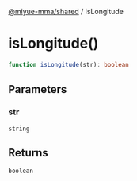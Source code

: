[@miyue-mma/shared](../index.md) / isLongitude

# isLongitude()

```ts
function isLongitude(str): boolean
```

## Parameters

### str

`string`

## Returns

`boolean`
